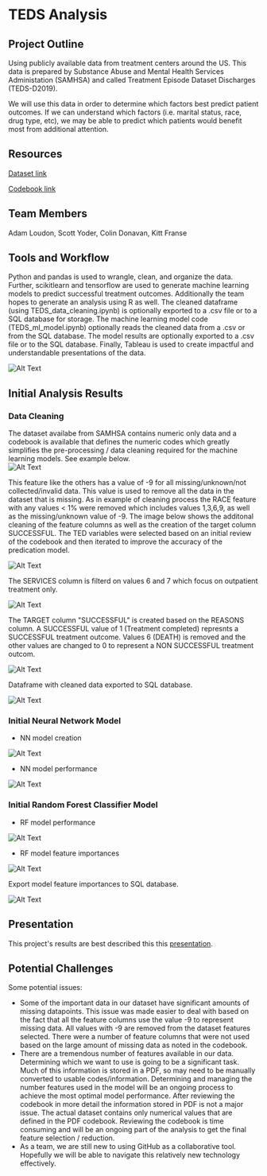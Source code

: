 # TEDS Analysis

## Project Outline
Using publicly available data from treatment centers around the US. This data is prepared by Substance Abuse and Mental Health Services Administation (SAMHSA) and called Treatment Episode Dataset Discharges (TEDS-D2019). 

We will use this data in order to determine which factors best predict patient outcomes. If we can understand which factors (i.e. marital status, race, drug type, etc), we may be able to predict which patients would benefit most from additional attention.  

## Resources
[Dataset link](https://www.datafiles.samhsa.gov/dataset/teds-d-2019-ds0001-teds-d-2019-ds0001)

[Codebook link](https://github.com/loudonadam/TEDS_Analysis/blob/scott/Resources/TEDS-D-2019-DS0001-info-codebook_V1.docx)

## Team Members
Adam Loudon, Scott Yoder, Colin Donavan, Kitt Franse

## Tools and Workflow
Python and pandas is used to wrangle, clean, and organize the data. Further, scikitlearn and tensorflow are used to generate machine learning models to predict successful treatment outcomes. Additionally the team hopes to generate an analysis using R as well.  The cleaned dataframe (using TEDS_data_cleaning.ipynb) is optionally exported to a .csv file or to a SQL database for storage.  The machine learning model code (TEDS_ml_model.ipynb) optionally reads the cleaned data from a .csv or from the SQL database.  The model results are optionally exported to a .csv file or to the SQL database.  Finally, Tableau is used to create impactful and understandable presentations of the data.  

![Alt Text](Resources/Images/TEDS_Analysis_Workflow.png)

## Initial Analysis Results
### Data Cleaning
The dataset availabe from SAMHSA contains numeric only data and a codebook is available that defines the numeric codes which greatly simplifies the pre-processing / data cleaning required for the machine learning models.  See example below.   
![Alt Text](Resources/Images/RACE_feature.png)

This feature like the others has a value of -9 for all missing/unknown/not collected/invalid data.  This value is used to remove all the data in the dataset that is missing.  As in example of cleaning process the RACE feature with any values < 1% were removed which includes values 1,3,6,9, as well as the missing/unknown value of -9.  The image below shows the additonal cleaning of the feature columns as well as the creation of the target column SUCCESSFUL. The TED variables were selected based on an initial review of the codebook and then iterated to improve the accuracy of the predication model. 

![Alt Text](Resources/Images/Data_Cleaning.png)

The SERVICES column is filterd on values 6 and 7 which focus on outpatient treatment only.

![Alt Text](Resources/Images/SERVICES_feature.png)

The TARGET column "SUCCESSFUL" is created based on the REASONS column. A SUCCESSFUL value of 1 (Treatment completed) represnts a SUCCESSFUL treatment outcome.  Values 6 (DEATH) is removed and the other values are changed to 0 to represent a NON SUCCESSFUL treatment outcom. 

![Alt Text](Resources/Images/REASON_feature.png)

Dataframe with cleaned data exported to SQL database.

![Alt Text](Resources/Images/cleaned_data_TEDS_DB.png)

### Initial Neural Network Model

- NN model creation

![Alt Text](Resources/Images/NN_model.png)

- NN model performance

![Alt Text](Resources/Images/NN_model_result_1.png)

### Initial Random Forest Classifier Model

- RF model performance

![Alt Text](Resources/Images/Model_result_1.png)

- RF model feature importances

![Alt Text](Resources/Images/Feature_importance_pie.png)

Export model feature importances to SQL database.

![Alt Text](Resources/Images/RFModel_feature_importance_TEDS_DB.png)

## Presentation
This project's results are best described this this [presentation](https://public.tableau.com/app/profile/adam.loudon/viz/TEDS_Analysis-Dashboard/Presentation?publish=yes).

## Potential Challenges
Some potential issues:
-   Some of the important data in our dataset have significant amounts of missing datapoints.  This issue was made easier to deal with based on the fact that all the feature columns use the value -9 to represent missing data.  All values with -9 are removed from the dataset features selected.  There were a number of feature columns that were not used based on the large amount of missing data as noted in the codebook.  
-   There are a tremendous number of features available in our data. Determining which we want to use is going to be a significant task. Much of this information is stored in a PDF, so may need to be manually converted to usable codes/information.  Determining and managing the number features used in the model will be an ongoing process to achieve the most optimal model performance.  After reviewing the codebook in more detail the information stored in PDF is not a major issue.  The actual dataset contains only numerical values that are defined in the PDF codebook.  Reviewing the codebook is time consuming and will be an ongoing part of the analysis to get the final feature selection / reduction.  
-   As a team, we are still new to using GitHub as a collaborative tool. Hopefully we will be able to navigate this relatively new technology effectively. 

